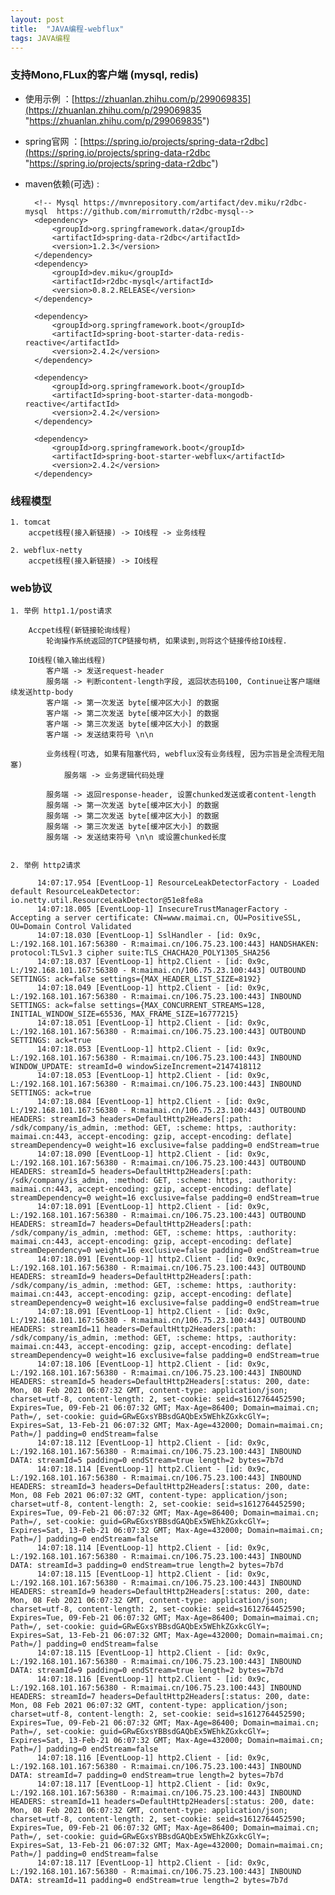 ```yaml
---
layout: post
title:  "JAVA编程-webflux"
tags: JAVA编程
---
```


### 支持Mono,FLux的客户端 (mysql, redis)

- 使用示例 ：[https://zhuanlan.zhihu.com/p/299069835](https://zhuanlan.zhihu.com/p/299069835 "https://zhuanlan.zhihu.com/p/299069835")

- spring官网 ：[https://spring.io/projects/spring-data-r2dbc](https://spring.io/projects/spring-data-r2dbc "https://spring.io/projects/spring-data-r2dbc")

- maven依赖(可选) :


    
        <!-- Mysql https://mvnrepository.com/artifact/dev.miku/r2dbc-mysql  https://github.com/mirromutth/r2dbc-mysql-->
        <dependency>
            <groupId>org.springframework.data</groupId>
            <artifactId>spring-data-r2dbc</artifactId>
            <version>1.2.3</version>
        </dependency>
        <dependency>
            <groupId>dev.miku</groupId>
            <artifactId>r2dbc-mysql</artifactId>
            <version>0.8.2.RELEASE</version>
        </dependency>
        
        <dependency>
            <groupId>org.springframework.boot</groupId>
            <artifactId>spring-boot-starter-data-redis-reactive</artifactId>
            <version>2.4.2</version>
        </dependency>
        
        <dependency>
            <groupId>org.springframework.boot</groupId>
            <artifactId>spring-boot-starter-data-mongodb-reactive</artifactId>
            <version>2.4.2</version>
        </dependency>
    
        <dependency>
            <groupId>org.springframework.boot</groupId>
            <artifactId>spring-boot-starter-webflux</artifactId>
            <version>2.4.2</version>
        </dependency>
    
                
### 线程模型

    1. tomcat 
        accpet线程(接入新链接) -> IO线程 -> 业务线程 

    2. webflux-netty 
        accpet线程(接入新链接) -> IO线程
        
        
### web协议

    1. 举例 http1.1/post请求
        
        Accpet线程(新链接轮询线程) 
            轮询操作系统返回的TCP链接句柄, 如果读到,则将这个链接传给IO线程.
            
        IO线程(输入输出线程)
            客户端 -> 发送request-header
            服务端 -> 判断content-length字段, 返回状态码100, Continue让客户端继续发送http-body
            客户端 -> 第一次发送 byte[缓冲区大小] 的数据
            客户端 -> 第二次发送 byte[缓冲区大小] 的数据
            客户端 -> 第三次发送 byte[缓冲区大小] 的数据
            客户端 -> 发送结束符号 \n\n
            
            业务线程(可选, 如果有阻塞代码, webflux没有业务线程, 因为宗旨是全流程无阻塞)
                服务端 -> 业务逻辑代码处理
            
            服务端 -> 返回response-header, 设置chunked发送或者content-length
            服务端 -> 第一次发送 byte[缓冲区大小] 的数据
            服务端 -> 第二次发送 byte[缓冲区大小] 的数据
            服务端 -> 第三次发送 byte[缓冲区大小] 的数据
            服务端 -> 发送结束符号 \n\n 或设置chunked长度
        
        
    2. 举例 http2请求

          14:07:17.954 [EventLoop-1] ResourceLeakDetectorFactory - Loaded default ResourceLeakDetector: io.netty.util.ResourceLeakDetector@51e8fe8a
          14:07:18.005 [EventLoop-1] InsecureTrustManagerFactory - Accepting a server certificate: CN=www.maimai.cn, OU=PositiveSSL, OU=Domain Control Validated
          14:07:18.030 [EventLoop-1] SslHandler - [id: 0x9c, L:/192.168.101.167:56380 - R:maimai.cn/106.75.23.100:443] HANDSHAKEN: protocol:TLSv1.3 cipher suite:TLS_CHACHA20_POLY1305_SHA256
          14:07:18.037 [EventLoop-1] http2.Client - [id: 0x9c, L:/192.168.101.167:56380 - R:maimai.cn/106.75.23.100:443] OUTBOUND SETTINGS: ack=false settings={MAX_HEADER_LIST_SIZE=8192}
          14:07:18.049 [EventLoop-1] http2.Client - [id: 0x9c, L:/192.168.101.167:56380 - R:maimai.cn/106.75.23.100:443] INBOUND SETTINGS: ack=false settings={MAX_CONCURRENT_STREAMS=128, INITIAL_WINDOW_SIZE=65536, MAX_FRAME_SIZE=16777215}
          14:07:18.051 [EventLoop-1] http2.Client - [id: 0x9c, L:/192.168.101.167:56380 - R:maimai.cn/106.75.23.100:443] OUTBOUND SETTINGS: ack=true
          14:07:18.053 [EventLoop-1] http2.Client - [id: 0x9c, L:/192.168.101.167:56380 - R:maimai.cn/106.75.23.100:443] INBOUND WINDOW_UPDATE: streamId=0 windowSizeIncrement=2147418112
          14:07:18.053 [EventLoop-1] http2.Client - [id: 0x9c, L:/192.168.101.167:56380 - R:maimai.cn/106.75.23.100:443] INBOUND SETTINGS: ack=true
          14:07:18.084 [EventLoop-1] http2.Client - [id: 0x9c, L:/192.168.101.167:56380 - R:maimai.cn/106.75.23.100:443] OUTBOUND HEADERS: streamId=3 headers=DefaultHttp2Headers[:path: /sdk/company/is_admin, :method: GET, :scheme: https, :authority: maimai.cn:443, accept-encoding: gzip, accept-encoding: deflate] streamDependency=0 weight=16 exclusive=false padding=0 endStream=true
          14:07:18.090 [EventLoop-1] http2.Client - [id: 0x9c, L:/192.168.101.167:56380 - R:maimai.cn/106.75.23.100:443] OUTBOUND HEADERS: streamId=5 headers=DefaultHttp2Headers[:path: /sdk/company/is_admin, :method: GET, :scheme: https, :authority: maimai.cn:443, accept-encoding: gzip, accept-encoding: deflate] streamDependency=0 weight=16 exclusive=false padding=0 endStream=true
          14:07:18.091 [EventLoop-1] http2.Client - [id: 0x9c, L:/192.168.101.167:56380 - R:maimai.cn/106.75.23.100:443] OUTBOUND HEADERS: streamId=7 headers=DefaultHttp2Headers[:path: /sdk/company/is_admin, :method: GET, :scheme: https, :authority: maimai.cn:443, accept-encoding: gzip, accept-encoding: deflate] streamDependency=0 weight=16 exclusive=false padding=0 endStream=true
          14:07:18.091 [EventLoop-1] http2.Client - [id: 0x9c, L:/192.168.101.167:56380 - R:maimai.cn/106.75.23.100:443] OUTBOUND HEADERS: streamId=9 headers=DefaultHttp2Headers[:path: /sdk/company/is_admin, :method: GET, :scheme: https, :authority: maimai.cn:443, accept-encoding: gzip, accept-encoding: deflate] streamDependency=0 weight=16 exclusive=false padding=0 endStream=true
          14:07:18.091 [EventLoop-1] http2.Client - [id: 0x9c, L:/192.168.101.167:56380 - R:maimai.cn/106.75.23.100:443] OUTBOUND HEADERS: streamId=11 headers=DefaultHttp2Headers[:path: /sdk/company/is_admin, :method: GET, :scheme: https, :authority: maimai.cn:443, accept-encoding: gzip, accept-encoding: deflate] streamDependency=0 weight=16 exclusive=false padding=0 endStream=true
          14:07:18.106 [EventLoop-1] http2.Client - [id: 0x9c, L:/192.168.101.167:56380 - R:maimai.cn/106.75.23.100:443] INBOUND HEADERS: streamId=5 headers=DefaultHttp2Headers[:status: 200, date: Mon, 08 Feb 2021 06:07:32 GMT, content-type: application/json; charset=utf-8, content-length: 2, set-cookie: seid=s1612764452590; Expires=Tue, 09-Feb-21 06:07:32 GMT; Max-Age=86400; Domain=maimai.cn; Path=/, set-cookie: guid=GRwEGxsYBBsdGAQbEx5WEhkZGxkcGlY=; Expires=Sat, 13-Feb-21 06:07:32 GMT; Max-Age=432000; Domain=maimai.cn; Path=/] padding=0 endStream=false
          14:07:18.112 [EventLoop-1] http2.Client - [id: 0x9c, L:/192.168.101.167:56380 - R:maimai.cn/106.75.23.100:443] INBOUND DATA: streamId=5 padding=0 endStream=true length=2 bytes=7b7d
          14:07:18.114 [EventLoop-1] http2.Client - [id: 0x9c, L:/192.168.101.167:56380 - R:maimai.cn/106.75.23.100:443] INBOUND HEADERS: streamId=3 headers=DefaultHttp2Headers[:status: 200, date: Mon, 08 Feb 2021 06:07:32 GMT, content-type: application/json; charset=utf-8, content-length: 2, set-cookie: seid=s1612764452590; Expires=Tue, 09-Feb-21 06:07:32 GMT; Max-Age=86400; Domain=maimai.cn; Path=/, set-cookie: guid=GRwEGxsYBBsdGAQbEx5WEhkZGxkcGlY=; Expires=Sat, 13-Feb-21 06:07:32 GMT; Max-Age=432000; Domain=maimai.cn; Path=/] padding=0 endStream=false
          14:07:18.114 [EventLoop-1] http2.Client - [id: 0x9c, L:/192.168.101.167:56380 - R:maimai.cn/106.75.23.100:443] INBOUND DATA: streamId=3 padding=0 endStream=true length=2 bytes=7b7d
          14:07:18.115 [EventLoop-1] http2.Client - [id: 0x9c, L:/192.168.101.167:56380 - R:maimai.cn/106.75.23.100:443] INBOUND HEADERS: streamId=9 headers=DefaultHttp2Headers[:status: 200, date: Mon, 08 Feb 2021 06:07:32 GMT, content-type: application/json; charset=utf-8, content-length: 2, set-cookie: seid=s1612764452590; Expires=Tue, 09-Feb-21 06:07:32 GMT; Max-Age=86400; Domain=maimai.cn; Path=/, set-cookie: guid=GRwEGxsYBBsdGAQbEx5WEhkZGxkcGlY=; Expires=Sat, 13-Feb-21 06:07:32 GMT; Max-Age=432000; Domain=maimai.cn; Path=/] padding=0 endStream=false
          14:07:18.115 [EventLoop-1] http2.Client - [id: 0x9c, L:/192.168.101.167:56380 - R:maimai.cn/106.75.23.100:443] INBOUND DATA: streamId=9 padding=0 endStream=true length=2 bytes=7b7d
          14:07:18.116 [EventLoop-1] http2.Client - [id: 0x9c, L:/192.168.101.167:56380 - R:maimai.cn/106.75.23.100:443] INBOUND HEADERS: streamId=7 headers=DefaultHttp2Headers[:status: 200, date: Mon, 08 Feb 2021 06:07:32 GMT, content-type: application/json; charset=utf-8, content-length: 2, set-cookie: seid=s1612764452590; Expires=Tue, 09-Feb-21 06:07:32 GMT; Max-Age=86400; Domain=maimai.cn; Path=/, set-cookie: guid=GRwEGxsYBBsdGAQbEx5WEhkZGxkcGlY=; Expires=Sat, 13-Feb-21 06:07:32 GMT; Max-Age=432000; Domain=maimai.cn; Path=/] padding=0 endStream=false
          14:07:18.116 [EventLoop-1] http2.Client - [id: 0x9c, L:/192.168.101.167:56380 - R:maimai.cn/106.75.23.100:443] INBOUND DATA: streamId=7 padding=0 endStream=true length=2 bytes=7b7d
          14:07:18.117 [EventLoop-1] http2.Client - [id: 0x9c, L:/192.168.101.167:56380 - R:maimai.cn/106.75.23.100:443] INBOUND HEADERS: streamId=11 headers=DefaultHttp2Headers[:status: 200, date: Mon, 08 Feb 2021 06:07:32 GMT, content-type: application/json; charset=utf-8, content-length: 2, set-cookie: seid=s1612764452590; Expires=Tue, 09-Feb-21 06:07:32 GMT; Max-Age=86400; Domain=maimai.cn; Path=/, set-cookie: guid=GRwEGxsYBBsdGAQbEx5WEhkZGxkcGlY=; Expires=Sat, 13-Feb-21 06:07:32 GMT; Max-Age=432000; Domain=maimai.cn; Path=/] padding=0 endStream=false
          14:07:18.117 [EventLoop-1] http2.Client - [id: 0x9c, L:/192.168.101.167:56380 - R:maimai.cn/106.75.23.100:443] INBOUND DATA: streamId=11 padding=0 endStream=true length=2 bytes=7b7d

